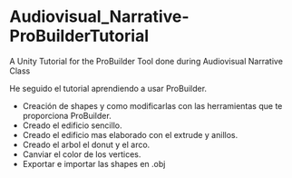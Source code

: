 # Audiovisual_Narrative-ProBuilderTutorial
A Unity Tutorial for the ProBuilder Tool done during Audiovisual Narrative Class

He seguido el tutorial aprendiendo a usar ProBuilder.

- Creación de shapes y como modificarlas con las herramientas que te proporciona ProBuilder.
 - Creado el edificio sencillo.
 - Creado el edificio mas elaborado con el extrude y anillos.
 - Creado el arbol el donut y el arco.
- Canviar el color de los vertices.
- Exportar e importar las shapes en .obj
